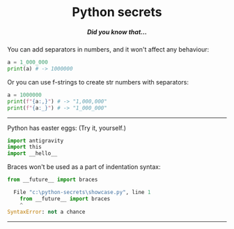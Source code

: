# <center>Python secrets</center>
##### <center>Did you know that...<center>
You can add separators in numbers, and it won't affect any behaviour:
```python
a = 1_000_000
print(a) # -> 1000000
```
Or you can use f-strings to create str numbers with separators:
```python
a = 1000000
print(f"{a:,}") # -> "1,000,000"
print(f"{a:_}") # -> "1_000_000"
```
-------------------------------------------
Python has easter eggs: (Try it, yourself.)
```python
import antigravity
import this
import __hello__
```
Braces won't be used as a part of indentation syntax:
```python
from __future__ import braces
```
```python
  File "c:\python-secrets\showcase.py", line 1
    from __future__ import braces
    ^
SyntaxError: not a chance
```
---